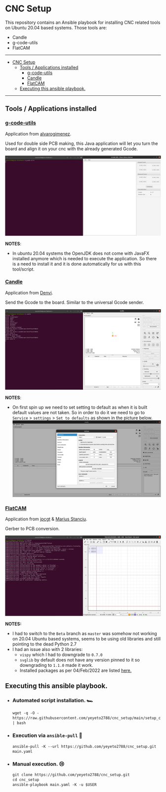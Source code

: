 # CNC Setup

This repository contains an Ansible playbook for installing CNC related tools on Ubuntu 20.04 based systems. Those tools are:

- Candle
- g-code-utils
- FlatCAM

---

- [CNC Setup](#cnc-setup)
  - [Tools / Applications installed](#tools--applications-installed)
    - [g-code-utils](#g-code-utils)
    - [Candle](#candle)
    - [FlatCAM](#flatcam)
  - [Executing this ansible playbook.](#executing-this-ansible-playbook)

---

## Tools / Applications installed

### [g-code-utils](https://github.com/alvarogimenez/g-code-utils)

Application from [alvarogimenez](https://github.com/alvarogimenez).

Used for double side PCB making, this Java application will let you turn the board and align it on your cnc with the already generated Gcode.

![g-code-utils working](./docs/images/gcode_utils.png)

**NOTES**:
* In ubuntu 20.04 systems the OpenJDK does not come with JavaFX installed anymore which is needed to execute the application. So there is a need to install it and it is done automatically for us with this tool/script.

### [Candle](https://github.com/Denvi/Candle)

Application from [Denvi](https://github.com/Denvi).

Send the Gcode to the board. Similar to the universal Gcode sender.

![Candle working](./docs/images/candle.png)

**NOTES**:

- On first spin up we need to set setting to default as when it is built default values are not taken. So in order to do it we need to go to `Service` > `settings` > `Set to defaults` as shown in the picture below.
  ![reset candle settings](./docs/images/candle_reset_settings.png)

### [FlatCAM](http://flatcam.org/)

Application from [jpcgt]() & [Marius Stanciu]().

Gerber to PCB conversion.

![FlatCAM working](./docs/images/flatcam.png)

**NOTES:**

- I had to switch to the `Beta` branch as `master` was somehow not working on 20.04 Ubuntu based systems, seems to be using old libraries and still pointing to the dead Python 2.7
- I had an issue also with 2 libraries:
  - `vispy` which I had to downgrade to `0.7.0`
  - `svglib` by default does not have any version pinned to it so downgrading to `1.1.0` made it work.
  - Installed packages as per 04/Feb/2022 are listed [here.](./docs/04_02_2022_python3_packages.txt)

## Executing this ansible playbook.

- ### **Automated script installation. :racing_car:**

  ```shell
  wget -q -O - https://raw.githubusercontent.com/yeyeto2788/cnc_setup/main/setup_cnc.sh | bash
  ```

- ### **Execution via `ansible-pull` :metal:**

  ```shell
  ansible-pull -K --url https://github.com/yeyeto2788/cnc_setup.git main.yaml
  ```

- ### **Manual execution. :cry:**

  ```shell
  git clone https://github.com/yeyeto2788/cnc_setup.git
  cd cnc_setup
  ansible-playbook main.yaml -K -u $USER
  ```
